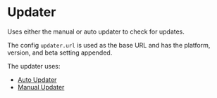 # Updater

Uses either the manual or auto updater to check for updates.

The config `updater.url` is used as the base URL and has the platform, version, and beta setting appended.

The updater uses:

- [Auto Updater](auto-updater/README.md)
- [Manual Updater](manual-updater/README.md)
